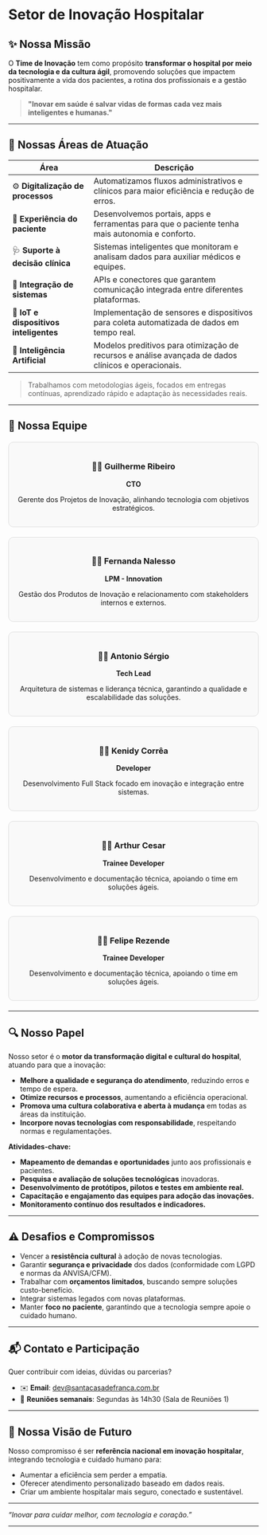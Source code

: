 # Setor de Inovação Hospitalar

## ✨ Nossa Missão

O **Time de Inovação** tem como propósito **transformar o hospital por meio da tecnologia e da cultura ágil**, promovendo soluções que impactem positivamente a vida dos pacientes, a rotina dos profissionais e a gestão hospitalar.

> **"Inovar em saúde é salvar vidas de formas cada vez mais inteligentes e humanas."**

---

## 🎯 Nossas Áreas de Atuação

| Área                          | Descrição                                                                                      | 
|-------------------------------|------------------------------------------------------------------------------------------------|
| ⚙️ **Digitalização de processos** | Automatizamos fluxos administrativos e clínicos para maior eficiência e redução de erros.     |
| 📱 **Experiência do paciente**     | Desenvolvemos portais, apps e ferramentas para que o paciente tenha mais autonomia e conforto.|
| 🩺 **Suporte à decisão clínica**   | Sistemas inteligentes que monitoram e analisam dados para auxiliar médicos e equipes.          |
| 🔗 **Integração de sistemas**      | APIs e conectores que garantem comunicação integrada entre diferentes plataformas.|
| 📡 **IoT e dispositivos inteligentes** | Implementação de sensores e dispositivos para coleta automatizada de dados em tempo real.    |
| 🤖 **Inteligência Artificial**     | Modelos preditivos para otimização de recursos e análise avançada de dados clínicos e operacionais.|

> Trabalhamos com metodologias ágeis, focados em entregas contínuas, aprendizado rápido e adaptação às necessidades reais.

---

## 👥 Nossa Equipe

<div style="display: grid; grid-template-columns: repeat(auto-fit, minmax(270px, 1fr)); gap: 20px; margin: 20px 0;">

<div style="border: 1px solid #ddd; border-radius: 10px; padding: 15px; text-align: center; background: #f9f9f9;">
  <h3>👨‍💻 Guilherme Ribeiro</h3>
  <p><strong>CTO</strong></p>
  <p>Gerente dos Projetos de Inovação, alinhando tecnologia com objetivos estratégicos.</p>
</div>

<div style="border: 1px solid #ddd; border-radius: 10px; padding: 15px; text-align: center; background: #f9f9f9;">
  <h3>👩‍💻 Fernanda Nalesso</h3>
  <p><strong>LPM - Innovation</strong></p>
  <p>Gestão dos Produtos de Inovação e relacionamento com stakeholders internos e externos.</p>
</div>

<div style="border: 1px solid #ddd; border-radius: 10px; padding: 15px; text-align: center; background: #f9f9f9;">
  <h3>👨‍💻 Antonio Sérgio</h3>
  <p><strong>Tech Lead</strong></p>
  <p>Arquitetura de sistemas e liderança técnica, garantindo a qualidade e escalabilidade das soluções.</p>
</div>

<div style="border: 1px solid #ddd; border-radius: 10px; padding: 15px; text-align: center; background: #f9f9f9;">
  <h3>👩‍💻 Kenidy Corrêa</h3>
  <p><strong>Developer</strong></p>
  <p>Desenvolvimento Full Stack focado em inovação e integração entre sistemas.</p>
</div>

<div style="border: 1px solid #ddd; border-radius: 10px; padding: 15px; text-align: center; background: #f9f9f9;">
  <h3>👨‍💻 Arthur Cesar</h3>
  <p><strong>Trainee Developer</strong></p>
  <p>Desenvolvimento e documentação técnica, apoiando o time em soluções ágeis.</p>
</div>

<div style="border: 1px solid #ddd; border-radius: 10px; padding: 15px; text-align: center; background: #f9f9f9;">
  <h3>👩‍💻 Felipe Rezende</h3>
  <p><strong>Trainee Developer</strong></p>
  <p>Desenvolvimento e documentação técnica, apoiando o time em soluções ágeis.</p>
</div>

</div>

---

## 🔍 Nosso Papel

Nosso setor é o **motor da transformação digital e cultural do hospital**, atuando para que a inovação:

- **Melhore a qualidade e segurança do atendimento**, reduzindo erros e tempo de espera.
- **Otimize recursos e processos**, aumentando a eficiência operacional.
- **Promova uma cultura colaborativa e aberta à mudança** em todas as áreas da instituição.
- **Incorpore novas tecnologias com responsabilidade**, respeitando normas e regulamentações.

**Atividades-chave:**

- **Mapeamento de demandas e oportunidades** junto aos profissionais e pacientes.
- **Pesquisa e avaliação de soluções tecnológicas** inovadoras.
- **Desenvolvimento de protótipos, pilotos e testes em ambiente real.**
- **Capacitação e engajamento das equipes para adoção das inovações.**
- **Monitoramento contínuo dos resultados e indicadores.**

---

## ⚠️ Desafios e Compromissos

- Vencer a **resistência cultural** à adoção de novas tecnologias.  
- Garantir **segurança e privacidade** dos dados (conformidade com LGPD e normas da ANVISA/CFM).  
- Trabalhar com **orçamentos limitados**, buscando sempre soluções custo-benefício.  
- Integrar sistemas legados com novas plataformas.  
- Manter **foco no paciente**, garantindo que a tecnologia sempre apoie o cuidado humano.

---

## 📬 Contato e Participação

Quer contribuir com ideias, dúvidas ou parcerias?

- ✉️ **Email**: dev@santacasadefranca.com.br  
- 📅 **Reuniões semanais**: Segundas às 14h30 (Sala de Reuniões 1)  

---

## 🌟 Nossa Visão de Futuro

Nosso compromisso é ser **referência nacional em inovação hospitalar**, integrando tecnologia e cuidado humano para:

- Aumentar a eficiência sem perder a empatia.  
- Oferecer atendimento personalizado baseado em dados reais.  
- Criar um ambiente hospitalar mais seguro, conectado e sustentável.

---

*“Inovar para cuidar melhor, com tecnologia e coração.”*

---

